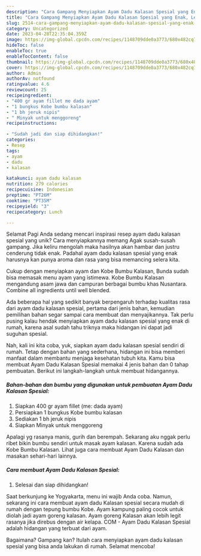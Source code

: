 ```yaml
---
description: "Cara Gampang Menyiapkan Ayam Dadu Kalasan Spesial yang Enak, Lezat"
title: "Cara Gampang Menyiapkan Ayam Dadu Kalasan Spesial yang Enak, Lezat"
slug: 2514-cara-gampang-menyiapkan-ayam-dadu-kalasan-spesial-yang-enak-lezat
category: Uncategorized
date: 2023-04-28T22:35:04.359Z
image: https://img-global.cpcdn.com/recipes/1148709dde0a3773/680x482cq70/ayam-dadu-kalasan-spesial-foto-resep-utama.jpg
hideToc: false
enableToc: true
enableTocContent: false
thumbnail: https://img-global.cpcdn.com/recipes/1148709dde0a3773/680x482cq70/ayam-dadu-kalasan-spesial-foto-resep-utama.jpg
cover: https://img-global.cpcdn.com/recipes/1148709dde0a3773/680x482cq70/ayam-dadu-kalasan-spesial-foto-resep-utama.jpg
author: Admin
authorAv: notfound
ratingvalue: 4.6
reviewcount: 25
recipeingredient:
- "400 gr ayam fillet me dada ayam"
- "1 bungkus Kobe bumbu kalasan"
- "1 bh jeruk nipis"
- " Minyak untuk menggoreng"
recipeinstructions:

- "Sudah jadi dan siap dihidangkan!"
categories:
- Resep
tags:
- ayam
- dadu
- kalasan

katakunci: ayam dadu kalasan 
nutrition: 279 calories
recipecuisine: Indonesian
preptime: "PT26M"
cooktime: "PT35M"
recipeyield: "3"
recipecategory: Lunch

---
```



Selamat Pagi Anda sedang mencari inspirasi resep ayam dadu kalasan spesial yang unik? Cara menyiapkannya memang Agak susah-susah gampang. Jika keliru mengolah maka hasilnya akan hambar dan justru cenderung tidak enak. Padahal ayam dadu kalasan spesial yang enak harusnya kan punya aroma dan rasa yang bisa memancing selera kita.


Cukup dengan menyiapkan ayam dan Kobe Bumbu Kalasan, Bunda sudah bisa memasak menu ayam yang istimewa. Kobe Bumbu Kalasan mengandung asam jawa dan campuran berbagai bumbu khas Nusantara. Combine all ingredients until well blended.

Ada beberapa hal yang sedikit banyak berpengaruh terhadap kualitas rasa dari ayam dadu kalasan spesial, pertama dari jenis bahan, kemudian pemilihan bahan segar sampai cara membuat dan menyajikannya. Tak perlu pusing kalau hendak menyiapkan ayam dadu kalasan spesial yang enak di rumah, karena asal sudah tahu triknya maka hidangan ini dapat jadi suguhan spesial.


Nah, kali ini kita coba, yuk, siapkan ayam dadu kalasan spesial sendiri di rumah. Tetap dengan bahan yang sederhana, hidangan ini bisa memberi manfaat dalam membantu menjaga kesehatan tubuh kita. Kamu bisa membuat Ayam Dadu Kalasan Spesial memakai 4 jenis bahan dan 0 tahap pembuatan. Berikut ini langkah-langkah untuk membuat hidangannya.

<!--inarticleads1-->

##### Bahan-bahan dan bumbu yang digunakan untuk pembuatan Ayam Dadu Kalasan Spesial:

1. Siapkan 400 gr ayam fillet (me: dada ayam)
1. Persiapkan 1 bungkus Kobe bumbu kalasan
1. Sediakan 1 bh jeruk nipis
1. Siapkan  Minyak untuk menggoreng


Apalagi yg rasanya manis, gurih dan berempah. Sekarang aku nggak perlu ribet bikin bumbu sendiri untuk masak ayam kalasan. Karena sudah ada Kobe Bumbu Kalasan. Lihat juga cara membuat Ayam Dadu Kalasan dan masakan sehari-hari lainnya. 

<!--inarticleads2-->

##### Cara membuat Ayam Dadu Kalasan Spesial:


1. Selesai dan siap dihidangkan!

Saat berkunjung ke Yogyakarta, menu ini wajib Anda coba. Namun, sekarang ini cara membuat ayam dadu Kalasan spesial secara mudah di rumah dengan tepung bumbu Kobe. Ayam kampung paling cocok untuk diolah jadi ayam goreng kalasan. Ayam goreng Kalasan akan lebih legit rasanya jika direbus dengan air kelapa. COM - Ayam Dadu Kalasan Spesial adalah hidangan yang terbuat dari ayam. 

Bagaimana? Gampang kan? Itulah cara menyiapkan ayam dadu kalasan spesial yang bisa anda lakukan di rumah. Selamat mencoba!
